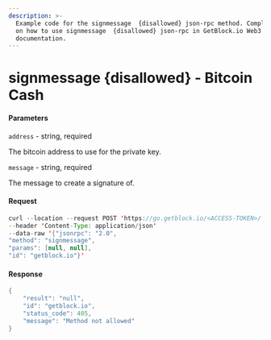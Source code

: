 ```yaml
---
description: >-
  Example code for the signmessage  {disallowed} json-rpc method. Сomplete guide
  on how to use signmessage  {disallowed} json-rpc in GetBlock.io Web3
  documentation.
---
```


# signmessage {disallowed} - Bitcoin Cash

#### Parameters

`address` - string, required

The bitcoin address to use for the private key.

`message` - string, required

The message to create a signature of.

#### Request

```java
curl --location --request POST 'https://go.getblock.io/<ACCESS-TOKEN>/' 
--header 'Content-Type: application/json' 
--data-raw '{"jsonrpc": "2.0",
"method": "signmessage",
"params": [null, null],
"id": "getblock.io"}'
```

#### Response

```java
{
    "result": "null",
    "id": "getblock.io",
    "status_code": 405,
    "message": "Method not allowed"
}
```
